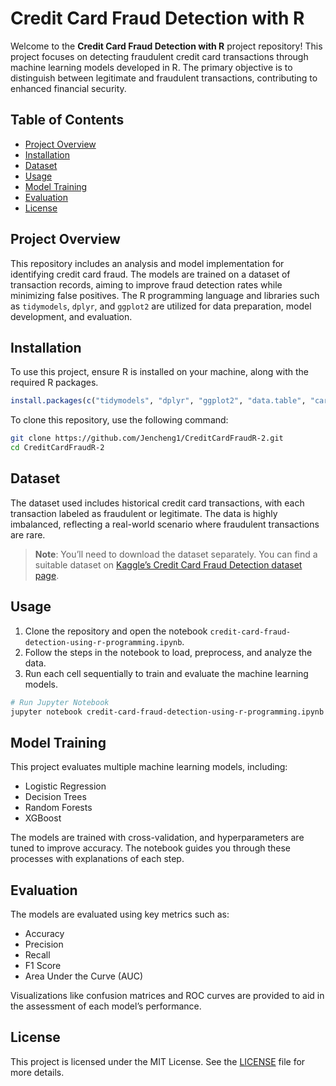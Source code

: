 

# Credit Card Fraud Detection with R

Welcome to the **Credit Card Fraud Detection with R** project repository! This project focuses on detecting fraudulent credit card transactions through machine learning models developed in R. The primary objective is to distinguish between legitimate and fraudulent transactions, contributing to enhanced financial security.

## Table of Contents

- [Project Overview](#project-overview)
- [Installation](#installation)
- [Dataset](#dataset)
- [Usage](#usage)
- [Model Training](#model-training)
- [Evaluation](#evaluation)
- [License](#license)

## Project Overview

This repository includes an analysis and model implementation for identifying credit card fraud. The models are trained on a dataset of transaction records, aiming to improve fraud detection rates while minimizing false positives. The R programming language and libraries such as `tidymodels`, `dplyr`, and `ggplot2` are utilized for data preparation, model development, and evaluation.

## Installation

To use this project, ensure R is installed on your machine, along with the required R packages.

```R
install.packages(c("tidymodels", "dplyr", "ggplot2", "data.table", "caret", "xgboost"))
```

To clone this repository, use the following command:

```bash
git clone https://github.com/Jencheng1/CreditCardFraudR-2.git
cd CreditCardFraudR-2
```

## Dataset

The dataset used includes historical credit card transactions, with each transaction labeled as fraudulent or legitimate. The data is highly imbalanced, reflecting a real-world scenario where fraudulent transactions are rare.

> **Note**: You’ll need to download the dataset separately. You can find a suitable dataset on [Kaggle’s Credit Card Fraud Detection dataset page](https://www.kaggle.com/mlg-ulb/creditcardfraud).

## Usage

1. Clone the repository and open the notebook `credit-card-fraud-detection-using-r-programming.ipynb`.
2. Follow the steps in the notebook to load, preprocess, and analyze the data.
3. Run each cell sequentially to train and evaluate the machine learning models.

```bash
# Run Jupyter Notebook
jupyter notebook credit-card-fraud-detection-using-r-programming.ipynb
```

## Model Training

This project evaluates multiple machine learning models, including:

- Logistic Regression
- Decision Trees
- Random Forests
- XGBoost

The models are trained with cross-validation, and hyperparameters are tuned to improve accuracy. The notebook guides you through these processes with explanations of each step.

## Evaluation

The models are evaluated using key metrics such as:

- Accuracy
- Precision
- Recall
- F1 Score
- Area Under the Curve (AUC)

Visualizations like confusion matrices and ROC curves are provided to aid in the assessment of each model’s performance.

## License

This project is licensed under the MIT License. See the [LICENSE](https://www.mit.edu/~amini/LICENSE.md) file for more details.
